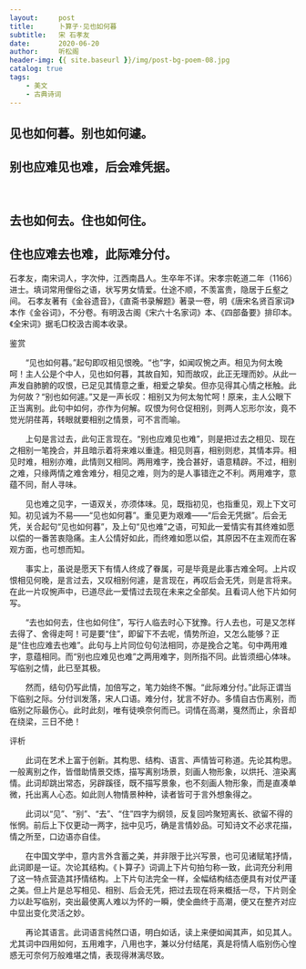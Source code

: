 ```yaml
---
layout:     post
title:      卜算子·见也如何暮
subtitle:   宋 石孝友
date:       2020-06-20
author:     听松阁
header-img: {{ site.baseurl }}/img/post-bg-poem-08.jpg
catalog: true
tags:
    - 美文
    - 古典诗词
---
```


## 见也如何暮。别也如何遽。
## 别也应难见也难，后会难凭据。 
&nbsp;
## 去也如何去。住也如何住。
## 住也应难去也难，此际难分付。



石孝友，南宋词人，字次仲，江西南昌人。生卒年不详。宋孝宗乾道二年（1166）进士。填词常用俚俗之语，状写男女情爱。仕途不顺，不羡富贵，隐居于丘壑之间。 石孝友著有《金谷遗音》，《直斋书录解题》著录一卷，明《唐宋名贤百家词》本作《金谷词》，不分卷。有明汲古阁《宋六十名家词》本、《四部备要》排印本。《全宋词》据毛□校汲古阁本收录。



鉴赏

　　“见也如何暮。”起句即叹相见恨晚。“也”字，如闻叹惋之声。相见为何太晚呵！主人公是个中人，见也如何暮，其故自知，知而故叹，此正无理而妙。从此一声发自肺腑的叹恨，已足见其情意之重，相爱之挚矣。但亦见得其心情之枨触。此为何故？“别也如何遽。”又是一声长叹：相别又为何太匆忙呵！原来，主人公眼下正当离别。此句中如何，亦作为何解。叹恨为何仓促相别，则两人忘形尔汝，竟不觉光阴荏苒，转眼就要相别之情景，可不言而喻。

　　上句是言过去，此句正言现在。“别也应难见也难”，则是把过去之相见、现在之相别一笔挽合，并且暗示着将来难以重逢。相见则喜，相别则悲，其情本异。相见时难，相别亦难，此情则又相同。两用难字，挽合甚好，语意精辟。不过，相别之难，只缘两情之难舍难分，相见之难，则为的是人事错迕之不利。两用难字，意蕴不同，耐人寻味。

　　见也难之见字，一语双关，亦须体味。见，既指初见，也指重见，观上下文可知。初见诚为不易——“见也如何暮”。重见更为艰难——“后会无凭据”。后会无凭，关合起句“见也如何暮”，及上句“见也难”之语，可知此一爱情实有其终难如愿以偿的一番苦衷隐痛。主人公情好如此，而终难如愿以偿，其原因不在主观而在客观方面，也可想而知。

　　事实上，虽说是愿天下有情人终成了眷属，可是毕竟是此事古难全呵。上片叹恨相见何晚，是言过去，又叹相别何遽，是言现在，再叹后会无凭，则是言将来。在此一片叹惋声中，已道尽此一爱情过去现在未来之全部矣。且看词人他下片如何写。

　　“去也如何去，住也如何住”，写行人临去时心下犹豫。行人去也，可是又怎样去得了、舍得走呵！可是要“住”，即留下不去呢，情势所迫，又怎么能够？正是“住也应难去也难”。此句与上片同位句句法相同，亦是挽合之笔。句中两用难字，意蕴相同。而“别也应难见也难”之两用难字，则所指不同。此皆须细心体味。写临别之情，此已至其极。

　　然而，结句仍写此情，加倍写之，笔力始终不懈。“此际难分付。”此际正谓当下临别之际。分付训发落，宋人口语。难分付，犹言不好办。多情自古伤离别，而临别之际最伤心。此时此刻，唯有徒唤奈何而已。词情在高潮，戛然而止，余音却在绕梁，三日不绝！







评析

　　此词在艺术上富于创新。其构思、结构、语言、声情皆可称道。先论其构思。一般离别之作，皆借助情景交炼，描写离别场景，刻画人物形象，以烘托、渲染离情。此词却跳出常态，另辟蹊径，既不描写景象，也不刻画人物形象，而是直凑单微，托出离人心态。如此则人物情景种种，读者皆可于言外想象得之。

　　此词以“见”、“别”、“去”、“住”四字为纲领，反复回吟聚短离长、欲留不得的怅惘。前后上下仅更动一两字，拙中见巧，确是言情妙品。可知诗文不必求花描，情之所至，口边语亦自佳。

　　在中国文学中，意内言外含蓄之美，并非限于比兴写景，也可见诸赋笔抒情，此词即是一证。次论其结构。《卜算子》词调上下片句拍匀称一致，此词充分利用了这一特点营造其抒情结构。上下片句法完全一样，全幅结构结态便具有对仗严谨之美。但上片是总写相见、相别、后会无凭，把过去现在将来概括一尽，下片则全力以赴写临别，突出最使离人难以为怀的一瞬，使全曲终于高潮，便又在整齐对应中显出变化灵活之妙。

　　再论其语言。此词语言纯然口语，明白如话，读上来便如闻其声，如见其人。尤其词中四用如何，五用难字，八用也字，兼以分付结尾，真是将情人临别伤心惶惑无可奈何万般难堪之情，表现得淋漓尽致。
